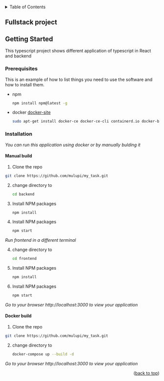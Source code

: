 <a name="readme-top"></a>

<br />

<!-- TABLE OF CONTENTS -->
<details>
  <summary>Table of Contents</summary>
  <ol>
      <a href="#getting-started">Getting Started</a>
      <ul>
        <li><a href="#prerequisites">Prerequisites</a></li>
        <li><a href="#installation">Installation</a></li>
      </ul>
    </li>
  </ol>
</details>



<!-- ABOUT THE PROJECT -->
## Fullstack project

<!-- GETTING STARTED -->
## Getting Started

This typescript project shows different application of typescript in React and backend

### Prerequisites

This is an example of how to list things you need to use the software and how to install them.
* npm
  ```sh
  npm install npm@latest -g
* docker [docker-site](https://docs.docker.com/engine/install/ubuntu/)
  ```sh
  sudo apt-get install docker-ce docker-ce-cli containerd.io docker-buildx-plugin docker-compose-plugin ```


### Installation

_You can run this application using docker or by manually bulding it_

#### Manual build

1.  Clone the repo
   ```sh
   git clone https://github.com/mulupi/my_task.git
   ```
2. change directory to 
   ```sh
   cd backend
   ```

3. Install NPM packages
   ```sh
   npm install
   ```
3. Install NPM packages
   ```sh
   npm start
   ```
_Run frontend in a different terminal_

4. change directory to 
   ```sh
   cd frontend
   ```

5. Install NPM packages
   ```sh
   npm install
   ```
6. Install NPM packages
   ```sh
   npm start
   ```
_Go to your browser http://localhost:3000 to view your application_

#### Docker build
1.  Clone the repo
   ```sh
   git clone https://github.com/mulupi/my_task.git
   ```
2. change directory to 
   ```sh
   docker-compose up --build -d
   ```
_Go to your browser http://localhost:3000 to view your application_

<p align="right">(<a href="#readme-top">back to top</a>)</p>



